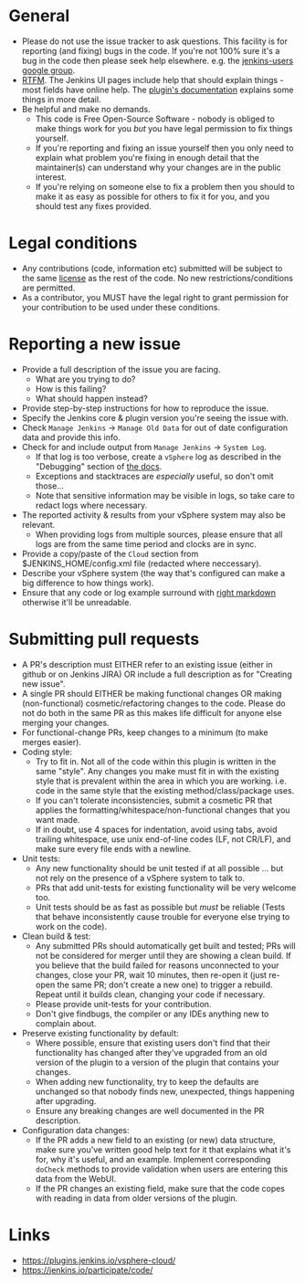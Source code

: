 # General

- Please do not use the issue tracker to ask questions.
This facility is for reporting (and fixing) bugs in the code.
If you're not 100% sure it's a bug in the code then please seek help elsewhere.
e.g. the [jenkins-users google group](https://groups.google.com/forum/#!forum/jenkinsci-users).
- [RTFM](https://en.wikipedia.org/wiki/RTFM).
The Jenkins UI pages include help that should explain things - most fields have online help.
The [plugin's documentation](README.md) explains some things in more detail.
- Be helpful and make no demands.
  * This code is Free Open-Source Software - nobody is obliged to make things work for you *but* you have legal permission to fix things yourself.
  * If you're reporting and fixing an issue yourself then you only need to explain what problem you're fixing in enough detail that the maintainer(s) can understand why your changes are in the public interest.
  * If you're relying on someone else to fix a problem then you should to make it as easy as possible for others to fix it for you, and you should test any fixes provided.

# Legal conditions

- Any contributions (code, information etc) submitted will be subject to the same [license](LICENSE) as the rest of the code.
No new restrictions/conditions are permitted.
- As a contributor, you MUST have the legal right to grant permission for your contribution to be used under these conditions.

# Reporting a new issue

- Provide a full description of the issue you are facing.
  * What are you trying to do?
  * How is this failing?
  * What should happen instead?
- Provide step-by-step instructions for how to reproduce the issue.
- Specify the Jenkins core & plugin version you're seeing the issue with.
- Check `Manage Jenkins` -> `Manage Old Data` for out of date configuration data and provide this info.
- Check for and include output from `Manage Jenkins` -> `System Log`.
  * If that log is too verbose, create a `vSphere` log as described in the "Debugging" section of [the docs](docs/misc.md).
  * Exceptions and stacktraces are *especially* useful, so don't omit those...
  * Note that sensitive information may be visible in logs, so take care to redact logs where necessary.
- The reported activity & results from your vSphere system may also be relevant.
  * When providing logs from multiple sources, please ensure that all logs are from the same time period and clocks are in sync.
- Provide a copy/paste of the `Cloud` section from $JENKINS_HOME/config.xml file (redacted where neccessary).
- Describe your vSphere system (the way that's configured can make a big difference to how things work).
- Ensure that any code or log example surround with [right markdown](https://help.github.com/articles/github-flavored-markdown/) otherwise it'll be unreadable.

# Submitting pull requests

- A PR's description must EITHER refer to an existing issue (either in github or on Jenkins JIRA) OR include a full description as for "Creating new issue".
- A single PR should EITHER be making functional changes OR making (non-functional) cosmetic/refactoring changes to the code.
Please do not do both in the same PR as this makes life difficult for anyone else merging your changes.
- For functional-change PRs, keep changes to a minimum (to make merges easier).
- Coding style:
  * Try to fit in.
  Not all of the code within this plugin is written in the same "style".
  Any changes you make must fit in with the existing style that is prevalent within the area in which you are working.
  i.e. code in the same style that the existing method/class/package uses.
  * If you can't tolerate inconsistencies, submit a cosmetic PR that applies the formatting/whitespace/non-functional changes that you want made.
  * If in doubt, use 4 spaces for indentation, avoid using tabs, avoid trailing whitespace, use unix end-of-line codes (LF, not CR/LF), and make sure every file ends with a newline.
- Unit tests:
  * Any new functionality should be unit tested if at all possible ... but not rely on the presence of a vSphere system to talk to.
  * PRs that add unit-tests for existing functionality will be very welcome too.
  * Unit tests should be as fast as possible but *must* be reliable (Tests that behave inconsistently cause trouble for everyone else trying to work on the code).
- Clean build & test:
  * Any submitted PRs should automatically get built and tested; PRs will not be considered for merger until they are showing a clean build.
  If you believe that the build failed for reasons unconnected to your changes, close your PR, wait 10 minutes, then re-open it (just re-open the same PR; don't create a new one) to trigger a rebuild.
  Repeat until it builds clean, changing your code if necessary.
  * Please provide unit-tests for your contribution.
  * Don't give findbugs, the compiler or any IDEs anything new to complain about.
- Preserve existing functionality by default:
  * Where possible, ensure that existing users don't find that their functionality has changed after they've upgraded from an old version of the plugin to a version of the plugin that contains your changes.
  * When adding new functionality, try to keep the defaults are unchanged so that nobody finds new, unexpected, things happening after upgrading.
  * Ensure any breaking changes are well documented in the PR description.
- Configuration data changes:
  * If the PR adds a new field to an existing (or new) data structure, make sure you've written good help text for it that explains what it's for, why it's useful, and an example.
  Implement corresponding `doCheck` methods to provide validation when users are entering this data from the WebUI.
  * If the PR changes an existing field, make sure that the code copes with reading in data from older versions of the plugin.

# Links

- https://plugins.jenkins.io/vsphere-cloud/
- https://jenkins.io/participate/code/
